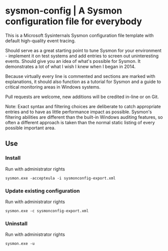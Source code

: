 # sysmon-config | A Sysmon configuration file for everybody #

This is a Microsoft Sysinternals Sysmon configuration file template with default high-quality event tracing.

Should serve as a great starting point to tune Sysmon for your environment - implement it on test systems and add entries to screen out uninteresting events. Should give you an idea of what's possible for Sysmon. It demonstrates a lot of what I wish I knew when I began in 2014.

Because virtually every line is commented and sections are marked with explanations, it should also function as a tutorial for Sysmon and a guide to critical monitoring areas in Windows systems.

Pull requests are welcome, new additions will be credited in-line or on Git.

Note: Exact syntax and filtering choices are deliberate to catch appropriate entries and to have as little performance impact as possible. Sysmon's filtering abilities are different than the built-in Windows auditing features, so often a different approach is taken than the normal static listing of every possible important area.

## Use ##
### Install ###
Run with administrator rights
~~~~
sysmon.exe -accepteula -i sysmonconfig-export.xml
~~~~

### Update existing configuration ###
Run with administrator rights
~~~~
sysmon.exe -c sysmonconfig-export.xml
~~~~

### Uninstall ###
Run with administrator rights
~~~~
sysmon.exe -u
~~~~
